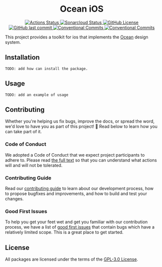<h1 align="center">Ocean iOS</h1>

<p align="center">
  <a href="https://github.com/ocean-ds/ocean-ios/actions">
    <img alt="Actions Status" src="https://github.com/ocean-ds/ocean-ios/workflows/CI/badge.svg">
  </a>
  <a href="https://sonarcloud.io/dashboard?id=ocean-ds_ocean-ios">
    <img alt="Sonarcloud Status" src="https://sonarcloud.io/api/project_badges/measure?project=ocean-ds_ocean-ios&metric=alert_status">
  </a>
  <a href="https://github.com/ocean-ds/ocean-ios/blob/master/LICENSE">
    <img alt="GitHub License" src="https://img.shields.io/github/license/ocean-ds/ocean-ios">
  </a>
  <a href="https://github.com/ocean-ds/ocean-ios/graphs/commit-activity">
    <img alt="GitHub last commit" src="https://img.shields.io/github/last-commit/ocean-ds/ocean-ios">
  </a>
  <a href="https://conventionalcommits.org">
    <img alt="Conventional Commits" src="https://img.shields.io/badge/Conventional%20Commits-1.0.0-yellow.svg">
  </a>
  <a href="http://makeapullrequest.com">
    <img alt="Conventional Commits" src="https://img.shields.io/badge/PRs-welcome-brightgreen.svg">
  </a>
</p>

This project provides a toolkit for ios that implements the [Ocean](https://zeroheight.com/9c9b2b3aa/p/257272-ocean-ds/t/968532) design system.

## Installation

```
TODO: add how can install the package.
```

## Usage

```
TODO: add an example of usage
```

## Contributing

Whether you're helping us fix bugs, improve the docs, or spread the word, we'd love to have you as part of this project! :blue_heart: Read below to learn how you can take part of it.

### Code of Conduct

We adopted a Code of Conduct that we expect project participants to adhere to. Please read [the full text](.github/CODE_OF_CONDUCT.md) so that you can understand what actions will and will not be tolerated.

### Contributing Guide

Read our [contributing guide](.github/CONTRIBUTING.md) to learn about our development process, how to propose bugfixes and improvements, and how to build and test your changes.

### Good First Issues

To help you get your feet wet and get you familiar with our contribution process, we have a list of [good first issues](https://github.com/ocean-ds/ocean-ios/labels/good%20first%20issue) that contain bugs which have a relatively limited scope. This is a great place to get started.

## License

All packages are licensed under the terms of the [GPL-3.0 License](LICENSE).
